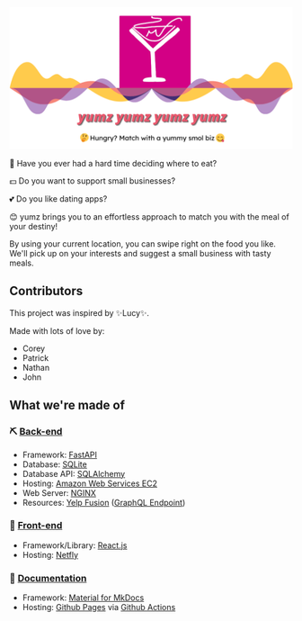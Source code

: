 [![header](https://github.com/Acts-College-Ministry/yumz/blob/main/docs/images/yumz_header.png?raw=true)](https://docs.yumz.tisuela.com/)

🤔 Have you ever had a hard time deciding where to eat? 

💵 Do you want to support small businesses? 

💕 Do you like dating apps? 

😊 yumz brings you to an effortless approach to match you with the meal of your destiny! 

By using your current location, you can swipe right on the food you like. We'll pick up on your interests and suggest a small business with tasty meals. 


## Contributors 
This project was inspired by ✨Lucy✨. 

Made with lots of love by:

* Corey
* Patrick
* Nathan
* John

## What we're made of

### ⛏ [Back-end](https://api.yumz.tisuela.com/)

* Framework: [FastAPI](https://fastapi.tiangolo.com/)
* Database: [SQLite](https://www.sqlite.org/index.html)
* Database API: [SQLAlchemy](https://www.sqlalchemy.org/)
* Hosting: [Amazon Web Services EC2](https://aws.amazon.com/ec2/)
* Web Server: [NGINX](https://www.nginx.com/)
* Resources: [Yelp Fusion](https://www.yelp.com/fusion) ([GraphQL Endpoint](https://www.yelp.com/developers/graphql/guides/intro))

### 🌟 [Front-end](https://yumz.netlify.app/)

* Framework/Library: [React.js](https://reactjs.org/)
* Hosting: [Netfly](https://www.netlify.com/)

### 📜 [Documentation](https://docs.yumz.tisuela.com/)

* Framework: [Material for MkDocs](https://squidfunk.github.io/mkdocs-material/)  
* Hosting: [Github Pages](https://pages.github.com/) via [Github Actions](https://github.com/features/actions)

